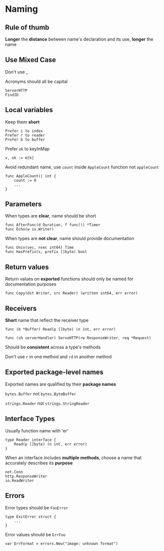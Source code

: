# Naming

## Rule of thumb

**Longer** the **distance** between name's declaration and its use, **longer** the name

## Use Mixed Case

Don't use _

Acronyms should all be capital
```
ServerHTTP
FindID
```

## Local variables

Keep them **short**

```
Prefer i to index
Prefer r to reader
Prefer b to buffer
```

Prefer `ok` to keyInMap

```
v, ok := m[k]
```

Avoid redundant name, use `count` inside `AppleCount` function not `appleCount`

```
func AppleCount() int {
    count := 0
    ...
}
```

## Parameters

When types are **clear**, name should be short

```
func AfterFunc(d Duration, f func()) *Timer
func Echo(w io.Writer)
```

When types are **not clear**, name should provide documentation

```
func Unix(sec, nsec int64) Time
func HasPrefix(s, prefix []byte) bool
```

## Return values

Return values on **exported** functions should only be named for documentation purposes

```
func Copy(dst Writer, src Reader) (written int64, err error)
```

## Receivers

**Short** name that reflect the receiver type

```
func (b *Buffer) Read(p []byte) (n int, err error)

func (sh serverHandler) ServeHTTP(rw ResponseWriter, req *Request)
```

Should be **consistent** across a type's methods

Don't use `r` in one method and `rd` in another method

## Exported package-level names

Exported names are qualified by their **package names**

`bytes.Buffer` not `bytes.ByteBuffer`

`strings.Reader` not `strings.StringReader`

## Interface Types

Usually function name with 'er'

```
type Reader interface {
    Read(p []byte) (n int, err error)
}
```

When an interface includes **multiple methods**, choose a name that accurately describes its **purpose**

```
net.Conn
http.ResponseWriter
io.ReadWriter
```

## Errors

Error types should be `FooError`

```
type ExitError struct {
    ...
}
```

Error values should be `ErrFoo`

```
var ErrFormat = errors.New("image: unknown format")
```